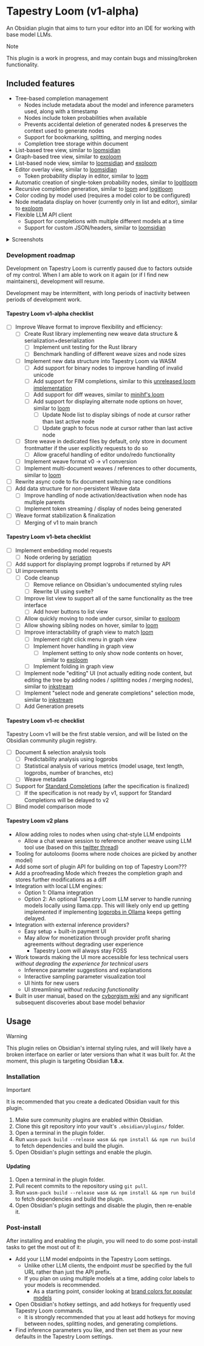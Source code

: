 # Tapestry Loom (v1-alpha)

An Obsidian plugin that aims to turn your editor into an IDE for working with base model LLMs.

> [!NOTE]
> This plugin is a work in progress, and may contain bugs and missing/broken functionality.

## Included features

- Tree-based completion management
	- Nodes include metadata about the model and inference parameters used, along with a timestamp
	- Nodes include token probabilities when available
	- Prevents accidental deletion of generated nodes & preserves the context used to generate nodes
	- Support for bookmarking, splitting, and merging nodes
	- Completion tree storage within document
- List-based tree view, similar to [loomsidian](https://github.com/cosmicoptima/loom)
- Graph-based tree view, similar to [exoloom](https://exoloom.io)
- List-based node view, similar to [loomsidian](https://github.com/cosmicoptima/loom) and [exoloom](https://exoloom.io)
- Editor overlay view, similar to [loomsidian](https://github.com/cosmicoptima/loom)
	- Token probability display in editor, similar to [loom](https://github.com/socketteer/loom)
- Automatic creation of single-token probability nodes, similar to [logitloom](https://github.com/vgel/logitloom)
- Recursive completion generation, similar to [loom](https://github.com/socketteer/loom) and [logitloom](https://github.com/vgel/logitloom)
- Color coding by model used (requires a model color to be configured)
- Node metadata display on hover (currently only in list and editor), similar to [exoloom](https://exoloom.io)
- Flexible LLM API client
	- Support for completions with multiple different models at a time
	- Support for custom JSON/headers, similar to [loomsidian](https://github.com/cosmicoptima/loom)

<!-- use below feature list for v1-rc checklist

- DAG-based completion management
	- Nodes are immutable to prevent accidentally modifying completion history
		- Nodes can be bookmarked, split, and merged
		- Node contents are deduplicated and prefix-matching is automatically applied, similar to [Loom Engine](https://github.com/arcreflex/loom-engine)
	- Node metadata: Model + inference parameters used, time generated, and token probabilities (if available)
	- Nodes can be inserted at any point of the graph, similar to this [unreleased loom implementation](https://www.youtube.com/watch?v=xDPKR271jas&list=PLFoZLLI8ZnHCaSyopkws_9344avJQ_VEQ&index=19)
	- Diff mode: Changes to the weave are stored as a tree of diffs rather than a DAG, similar to [minihf's loom](https://github.com/JD-P/minihf)
	- Completion graph can be stored within document for easy sharing
- Tree-based graph view, similar to [loom](https://github.com/socketteer/loom) and [loomsidian](https://github.com/cosmicoptima/loom)
- Graph view, similar to [loom](https://github.com/socketteer/loom) and [exoloom](https://exoloom.io)
- Node list view, similar to [loomsidian](https://github.com/cosmicoptima/loom) and [exoloom](https://exoloom.io)
- Editor overlay view, similar to [loomsidian](https://github.com/cosmicoptima/loom)
	- Token probability display in editor, similar to [loom](https://github.com/socketteer/loom)
	- Sibling node list on hover in editor, similar to [loom](https://github.com/socketteer/loom)
	- Prompt token probability display in editor
- Automatic creation of single-token probability nodes, similar to [logitloom](https://github.com/vgel/logitloom)
- Support for embedding-based node sorting (inspired by this [blog post](https://www.lesswrong.com/posts/u2ww8yKp9xAB6qzcr/if-you-re-not-sure-how-to-sort-a-list-or-grid-seriate-it))
- Recursive completion generation, similar to [loom](https://github.com/socketteer/loom) and [logitloom](https://github.com/vgel/logitloom)
- Color coding by model used (requires a model color to be configured)
- Node metadata display on hover, similar to [exoloom](https://exoloom.io)
- Flexible LLM API client
	- Support for completions with multiple different models at a time
	- Support for custom JSON/headers, similar to [loomsidian](https://github.com/cosmicoptima/loom)

Note: In order to create a good interface, deciding what not to include is just as important as deciding what to include. Some approaches to interacting with base models (such as [minihf](https://github.com/JD-P/minihf) and [Loom Engine](https://github.com/arcreflex/loom-engine)) are fundamentally incompatible with the paradigm that Tapestry Loom adopts; Tapestry Loom is opinionated because it *has to be* in order to deliver a cohesive user experience.

-->

<details>
<summary>Screenshots</summary>

![](screenshots/Screenshot%202025-06-03T03-45-48%20-%20Obsidian.png)
![](screenshots/Screenshot%202025-06-03T03-46-12%20-%20Obsidian.png)
![](screenshots/Screenshot%202025-06-03T03-46-33%20-%20Obsidian.png)
![](screenshots/Screenshot%202025-06-03T03-47-26%20-%20Obsidian.png)
![](screenshots/Screenshot%202025-06-03T03-51-02%20-%20Obsidian.png)

</details>

### Development roadmap

Development on Tapestry Loom is currently paused due to factors outside of my control. When I am able to work on it again (or if I find new maintainers), development will resume.

Development may be intermittent, with long periods of inactivity between periods of development work.

#### Tapestry Loom v1-alpha checklist

- [ ] Improve Weave format to improve flexibility and efficiency:
	- [ ] Create Rust library implementing new weave data structure & serialization+deserialization
		- [ ] Implement unit testing for the Rust library
		- [ ] Benchmark handling of different weave sizes and node sizes
	- [ ] Implement new data structure into Tapestry Loom via WASM
		- [ ] Add support for binary nodes to improve handling of invalid unicode
		- [ ] Add support for FIM completions, similar to this [unreleased loom implementation](https://www.youtube.com/watch?v=xDPKR271jas&list=PLFoZLLI8ZnHCaSyopkws_9344avJQ_VEQ&index=19)
		- [ ] Add support for diff weaves, similar to [minihf's loom](https://github.com/JD-P/minihf)
		- [ ] Add support for displaying alternate node options on hover, similar to [loom](https://github.com/socketteer/loom)
			- [ ] Update Node list to display sibings of node at cursor rather than last active node
			- [ ] Update graph to focus node at cursor rather than last active node
	- [ ] Store weave in dedicated files by default, only store in document frontmatter if the user explicitly requests to do so
		- [ ] Allow graceful handling of editor undo/redo functionality
	- [ ] Implement weave format v0 -> v1 conversion
	- [ ] Implement multi-document weaves / references to other documents, similar to [loom](https://github.com/socketteer/loom)
- [ ] Rewrite async code to fix document switching race conditions
- [ ] Add data structure for non-persistent Weave data
	- [ ] Improve handling of node activation/deactivation when node has multiple parents
	- [ ] Implement token streaming / display of nodes being generated
- [ ] Weave format stabilization & finalization
	- [ ] Merging of v1 to main branch

#### Tapestry Loom v1-beta checklist

- [ ] Implement embedding model requests
	- [ ] Node ordering by [seriation](https://www.lesswrong.com/posts/u2ww8yKp9xAB6qzcr/if-you-re-not-sure-how-to-sort-a-list-or-grid-seriate-it)
- [ ] Add support for displaying prompt logprobs if returned by API
- [ ] UI improvements
	- [ ] Code cleanup
		- [ ] Remove reliance on Obsidian's undocumented styling rules
		- [ ] Rewrite UI using svelte?
	- [ ] Improve list view to support all of the same functionality as the tree interface
		- [ ] Add hover buttons to list view
	- [ ] Allow quickly moving to node under cursor, similar to [exoloom](https://exoloom.io)
	- [ ] Allow showing sibling nodes on hover, similar to [loom](https://github.com/socketteer/loom)
	- [ ] Improve interactability of graph view to match [loom](https://generative.ink/posts/loom-interface-to-the-multiverse/)
		- [ ] Implement right click menu in graph view
		- [ ] Implement hover handling in graph view
			- [ ] Implement setting to only show node contents on hover, similar to [exoloom](https://exoloom.io)
		- [ ] Implement folding in graph view
	- [ ] Implement node "editing" UI (not actually editing node content, but editing the tree by adding nodes / splitting nodes / merging nodes), similar to [inkstream](https://inkstream.ai)
	- [ ] Implement "select node and generate completions" selection mode, similar to [inkstream](https://inkstream.ai)
	- [ ] Add Generation presets

#### Tapestry Loom v1-rc checklist

Tapestry Loom v1 will be the first stable version, and will be listed on the Obsidian community plugin registry.

- [ ] Document & selection analysis tools
	- [ ] Predictability analysis using logprobs
	- [ ] Statistical analysis of various metrics (model usage, text length, logprobs, number of branches, etc)
	- [ ] Weave metadata
- [ ] Support for [Standard Completions](https://standardcompletions.org) (after the specification is finalized)
	- [ ] If the specification is not ready by v1, support for Standard Completions will be delayed to v2
- [ ] Blind model comparison mode

#### Tapestry Loom v2 plans

- Allow adding roles to nodes when using chat-style LLM endpoints
	- Allow a chat weave session to reference another weave using LLM tool use (based on this [twitter thread](https://x.com/arcreflex_/status/1930671693707591767))
- Tooling for autolooms (looms where node choices are picked by another model)
- Add some sort of plugin API for building on top of Tapestry Loom???
- Add a proofreading Mode which freezes the completion graph and stores further modifications as a diff
- Integration with local LLM engines:
	- Option 1: Ollama integration
	- Option 2: An optional Tapestry Loom LLM server to handle running models locally using llama.cpp. This will likely only end up getting implemented if implementing [logprobs in Ollama](https://github.com/ollama/ollama/issues/2415) keeps getting delayed.
- Integration with external inference providers?
	- Easy setup + built-in payment UI
	- May allow for monetization through provider profit sharing agreements without degrading user experience
		- Tapestry Loom will always stay FOSS
- Work towards making the UI more accessible for less technical users *without degrading the experience for technical users*
	- Inference parameter suggestions and explanations
	- Interactive sampling parameter visualization tool
	- UI hints for new users
	- UI streamlining *without reducing functionality*
- Built in user manual, based on the [cyborgism wiki](https://cyborgism.wiki) and any significant subsequent discoveries about base model behavior

## Usage

> [!WARNING]
> This plugin relies on Obsidian's internal styling rules, and will likely have a broken interface on earlier or later versions than what it was built for. At the moment, this plugin is targeting Obsidian **1.8.x**.

### Installation

> [!IMPORTANT]
> It is recommended that you create a dedicated Obsidian vault for this plugin.

1. Make sure community plugins are enabled within Obsidian.
2. Clone this git repository into your vault's `.obsidian/plugins/` folder.
3. Open a terminal in the plugin folder.
4. Run `wasm-pack build --release wasm && npm install && npm run build` to fetch dependencies and build the plugin.
5. Open Obsidian's plugin settings and enable the plugin.

#### Updating

1. Open a terminal in the plugin folder.
2. Pull recent commits to the repository using `git pull`.
3. Run `wasm-pack build --release wasm && npm install && npm run build` to fetch dependencies and build the plugin.
4. Open Obsidian's plugin settings and disable the plugin, then re-enable it.

### Post-install

After installing and enabling the plugin, you will need to do some post-install tasks to get the most out of it:

- Add your LLM model endpoints in the Tapestry Loom settings.
	- Unlike other LLM clients, the endpoint *must* be specified by the full URL rather than just the API prefix.
	- If you plan on using multiple models at a time, adding color labels to your models is recommended.
		- As a starting point, consider looking at [brand colors for popular models](./model%20colors.md)
- Open Obsidian's hotkey settings, and add hotkeys for frequently used Tapestry Loom commands.
	- It is strongly recommended that you at least add hotkeys for moving between nodes, splitting nodes, and generating completions.
- Find inference parameters you like, and then set them as your new defaults in the Tapestry Loom settings.